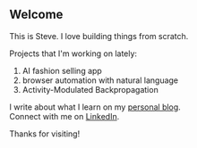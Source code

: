 ## Welcome

This is Steve. I love building things from scratch. 

Projects that I'm working on lately: 
1. AI fashion selling app
2. browser automation with natural language
3. Activity-Modulated Backpropagation

I write about what I learn on my [personal blog](http://stevewanglog.com).  
Connect with me on [LinkedIn](https://www.linkedin.com/in/stevewang2000/).

Thanks for visiting!
